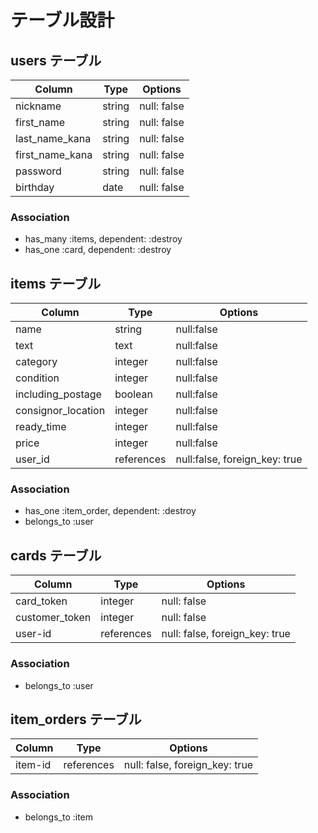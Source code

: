 # テーブル設計

## users テーブル
| Column         | Type      | Options     |
| -------------- | --------- | ----------- |
| nickname       | string    | null: false |
| first_name     | string    | null: false |
| last_name_kana | string    | null: false |
| first_name_kana| string    | null: false |
| password       | string    | null: false |
| birthday       | date      | null: false |

### Association
- has_many :items, dependent: :destroy
- has_one :card, dependent: :destroy

## items テーブル
| Column             | Type      | Options    |
| ------------------ | --------- | ---------- |
| name               | string    | null:false |
| text               | text      | null:false |
| category           | integer   | null:false |
| condition          | integer   | null:false |
| including_postage  | boolean   | null:false |
| consignor_location | integer   | null:false |
| ready_time         | integer   | null:false |
| price              | integer   | null:false |
| user_id            | references| null:false, foreign_key: true |

### Association
- has_one :item_order, dependent: :destroy
- belongs_to :user

## cards テーブル

| Column         | Type      | Options     |
| -------------- | --------- | ----------- |
| card_token     | integer   | null: false |
| customer_token | integer   | null: false |
| user-id        | references| null: false, foreign_key: true |

### Association
- belongs_to :user

## item_orders テーブル

| Column         | Type      | Options     |
| -------------- | --------- | ----------- |
| item-id        | references| null: false, foreign_key: true |

### Association
- belongs_to :item